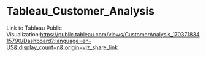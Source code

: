 # Tableau_Customer_Analysis
Link to Tableau Public Visualization:https://public.tableau.com/views/CustomerAnalysis_17037183415790/Dashboard?:language=en-US&:display_count=n&:origin=viz_share_link
